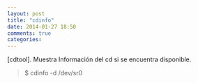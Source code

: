 ```yaml
---
layout: post
title: "cdinfo"
date: 2014-01-27 18:50
comments: true
categories: 
---
```

[cdtool]. Muestra Información del cd si se encuentra disponible.

>$ cdinfo -d /dev/sr0

